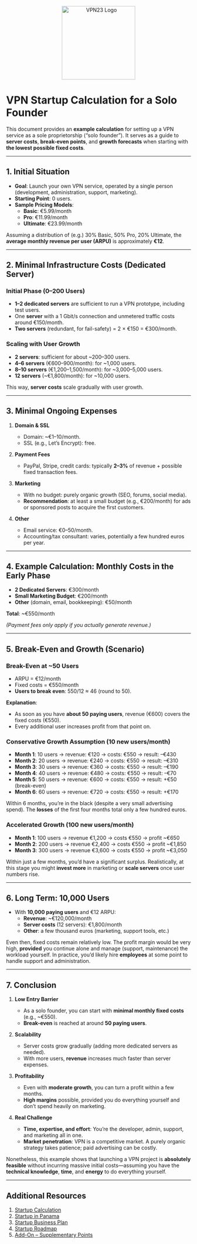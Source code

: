 <div align="center">
    <img src="https://x3.dynu.com/assets/logo-D3O0-4lF.png" alt="VPN23 Logo" width="200"/>
</div>

# VPN Startup Calculation for a Solo Founder

This document provides an **example calculation** for setting up a VPN service as a sole proprietorship (“solo founder”). It serves as a guide to **server costs**, **break-even points**, and **growth forecasts** when starting with **the lowest possible fixed costs**.

---

## 1. Initial Situation

- **Goal**: Launch your own VPN service, operated by a single person (development, administration, support, marketing).  
- **Starting Point**: 0 users.  
- **Sample Pricing Models**:  
  - **Basic**: €5.99/month  
  - **Pro**: €11.99/month  
  - **Ultimate**: €23.99/month  

Assuming a distribution of (e.g.) 30% Basic, 50% Pro, 20% Ultimate, the **average monthly revenue per user (ARPU)** is approximately **€12**.

---

## 2. Minimal Infrastructure Costs (Dedicated Server)

### Initial Phase (0–200 Users)

- **1–2 dedicated servers** are sufficient to run a VPN prototype, including test users.  
- One **server** with a 1 Gbit/s connection and unmetered traffic costs around €150/month.  
- **Two servers** (redundant, for fail-safety) = 2 × €150 = €300/month.

### Scaling with User Growth

- **2 servers**: sufficient for about ~200–300 users.  
- **4–6 servers** (€600–900/month): for ~1,000 users.  
- **8–10 servers** (€1,200–1,500/month): for ~3,000–5,000 users.  
- **12 servers** (~€1,800/month): for ~10,000 users.  

This way, **server costs** scale gradually with user growth.

---

## 3. Minimal Ongoing Expenses

1. **Domain & SSL**  
   - Domain: ~€1–10/month.  
   - SSL (e.g., Let’s Encrypt): free.

2. **Payment Fees**  
   - PayPal, Stripe, credit cards: typically **2–3%** of revenue + possible fixed transaction fees.

3. **Marketing**  
   - With no budget: purely organic growth (SEO, forums, social media).  
   - **Recommendation**: at least a small budget (e.g., €200/month) for ads or sponsored posts to acquire the first customers.

4. **Other**  
   - Email service: €0–50/month.  
   - Accounting/tax consultant: varies, potentially a few hundred euros per year.

---

## 4. Example Calculation: Monthly Costs in the Early Phase

- **2 Dedicated Servers**: €300/month  
- **Small Marketing Budget**: €200/month  
- **Other** (domain, email, bookkeeping): €50/month  

**Total**: ~€550/month  

*(Payment fees only apply if you actually generate revenue.)*

---

## 5. Break-Even and Growth (Scenario)

### Break-Even at ~50 Users

- ARPU = €12/month  
- Fixed costs = €550/month  
- **Users to break even**: 550/12 ≈ 46 (round to 50).

**Explanation**:  
- As soon as you have **about 50 paying users**, revenue (€600) covers the fixed costs (€550).  
- Every additional user increases profit from that point on.

### Conservative Growth Assumption (10 new users/month)

- **Month 1**: 10 users → revenue: €120 → costs: €550 → result: –€430  
- **Month 2**: 20 users → revenue: €240 → costs: €550 → result: –€310  
- **Month 3**: 30 users → revenue: €360 → costs: €550 → result: –€190  
- **Month 4**: 40 users → revenue: €480 → costs: €550 → result: –€70  
- **Month 5**: 50 users → revenue: €600 → costs: €550 → result: +€50 (break-even)  
- **Month 6**: 60 users → revenue: €720 → costs: €550 → result: +€170  

Within 6 months, you’re in the black (despite a very small advertising spend). The **losses** of the first four months total only a few hundred euros.

### Accelerated Growth (100 new users/month)

- **Month 1**: 100 users → revenue €1,200 → costs €550 → profit ~€650  
- **Month 2**: 200 users → revenue €2,400 → costs €550 → profit ~€1,850  
- **Month 3**: 300 users → revenue €3,600 → costs €550 → profit ~€3,050  

Within just a few months, you’d have a significant surplus. Realistically, at this stage you might **invest more** in marketing or **scale servers** once user numbers rise.

---

## 6. Long Term: 10,000 Users

- With **10,000 paying users** and €12 ARPU:  
  - **Revenue**: ~€120,000/month  
  - **Server costs** (12 servers): €1,800/month  
  - **Other**: a few thousand euros (marketing, support tools, etc.)  

Even then, fixed costs remain relatively low. The profit margin would be very high, **provided** you continue alone and manage (support, maintenance) the workload yourself. In practice, you’d likely hire **employees** at some point to handle support and administration.

---

## 7. Conclusion

1. **Low Entry Barrier**  
   - As a solo founder, you can start with **minimal monthly fixed costs** (e.g., ~€550).  
   - **Break-even** is reached at around **50 paying users**.

2. **Scalability**  
   - Server costs grow gradually (adding more dedicated servers as needed).  
   - With more users, **revenue** increases much faster than server expenses.

3. **Profitability**  
   - Even with **moderate growth**, you can turn a profit within a few months.  
   - **High margins** possible, provided you do everything yourself and don’t spend heavily on marketing.

4. **Real Challenge**  
   - **Time, expertise, and effort**: You’re the developer, admin, support, and marketing all in one.  
   - **Market penetration**: VPN is a competitive market. A purely organic strategy takes patience; paid advertising can be costly.

Nonetheless, this example shows that launching a VPN project is **absolutely feasible** without incurring massive initial costs—assuming you have the **technical knowledge**, **time**, and **energy** to do everything yourself.

---

## Additional Resources

1. [Startup Calculation](https://github.com/xheen908/VPN23_/blob/main/startup_kalkulation.md)  
2. [Startup in Panama](https://github.com/xheen908/VPN23_/blob/main/startup_panama.md)  
3. [Startup Business Plan](https://github.com/xheen908/VPN23_/blob/main/startup_buisnessplan.md)  
4. [Startup Roadmap](https://github.com/xheen908/VPN23_/blob/main/startup_roadmap.md)  
5. [Add-On – Supplementary Points](https://github.com/xheen908/VPN23_/blob/main/zusatz.md)
